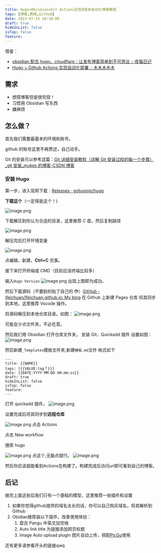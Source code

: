 ```yaml
---
title: Hugo+Obsidian+Git Actions实现0成本自动化博客教程
tags: [博客,教程,Github]
date: 2023-07-15 18:10:09
draft: true
hideInList: false
isTop: false
feature: 
---
```


借鉴：

- [obsidian 配合 hugo、cloudflare：让发布博客简单到不可思议 :: 夜猫日记](https://lillianwho.com/posts/obsidian-hugo-cloudflare/)
- [Hugo + Github Actions 实现自动化部署 :: 木木木木木](https://immmmm.com/hugo-github-actions/)

## 需求

- 想搭博客但是很穷捏！
- 习惯用 Obsidian 写东西
- 嫌麻烦

## 怎么做？

首先我们需要最基本的环境和账号。

github 的账号这里不再赘述，自己动手。

Git 的安装可以参考这篇：[Git 详细安装教程（详解 Git 安装过程的每一个步骤）\_git 安装\_mukes 的博客-CSDN 博客](https://blog.csdn.net/mukes/article/details/115693833)

### 安装 Hugo

第一步，进入官网下载：[Releases · gohugoio/hugo](https://github.com/gohugoio/hugo/releases)

**下载这个**（一定得是这个！)

![image.png](https://s2.loli.net/2023/07/15/AcD67igBLKurtWe.png)

下载解压到你认为合适的目录，这里推荐 C 盘，然后复制路径

![image.png](https://s2.loli.net/2023/07/15/cVWLCAx49Fr67ef.png)

解压完后打开环境变量

![image.png](https://s2.loli.net/2023/07/15/3cSFTQLXVIs86v1.png)

点编辑，新建，**Ctrl+C** 完事。

接下来打开终端或 CMD（目前应该终端比较多）

输入`Hugo Version`
![image.png](https://s2.loli.net/2023/07/15/Jlnv64p5t32VmIP.png)
出现上图即为成功。

然后下载源码（不要脸的贴了自己的 😳）[GitHub - ifeichuan/Ifeichuan.github.io: My blog](https://github.com/ifeichuan/Ifeichuan.github.io)
在 Github 上新建 Pages 仓库
将其同步到本地，这里推荐 Vscode 操作。

将源码解压到本地仓库目录。如图：
![image.png](https://s2.loli.net/2023/07/15/ORpP37nkVaKNiTc.png)

可能会少点文件夹，不必在意。

然后我们用 Obsidian 打开仓库文件夹，
安装 Git，Quickadd 插件
设置如图：
![image.png](https://s2.loli.net/2023/07/15/WQGiorblN3wSh7O.png)

然后新建`_Templates`模板文件夹,新建`模板.md`文件
格式如下

```
---
title: {{NAME}}
tags: [{{VALUE:tag？}}]
date: {{DATE:YYYY-MM-DD HH:mm:ss}}
draft: true
hideInList: false
isTop: false
feature:
---

```

打开 quickadd 插件，
![image.png](https://s2.loli.net/2023/07/15/ulZa7QGBhyCpOEn.png)

设置完成后将其同步到**远程仓库**

![image.png](https://s2.loli.net/2023/07/15/ORNlyLUqIhnu7GF.png)
点击 Actions

点击 New workflow

搜索 hugo

![image.png](https://s2.loli.net/2023/07/15/NasUDVtjAoSXHiQ.png)
点这个,无脑点就行。
![image.png](https://s2.loli.net/2023/07/15/lhkeF8os9OmxTyZ.png)

然后你应该就能看到Actions在构建了。构建完成后访问url即可看到自己的博客。


## 后记

做完上面这些后我们只有一个基础的模型，这里推荐一些插件和设置

1. 如果你觉得github提供的域名太长的话，你可以自己购买域名，将其解析到Github
2. Obidian推荐装以下插件，改善使用体验：
	1. 盘古 Pangu 中英文加空格
	2. Auto link title 为链接添加网页标题
	3. Image Auto upload plugin 图片自动上传，搭配[PicGo](https://picgo.github.io/PicGo-Doc/zh/)使用

还有更多请参看开头的链接qwq
